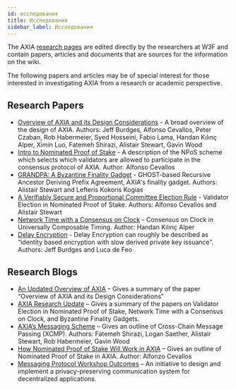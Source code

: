 ```yaml
---
id: исследования
title: Исследования
sidebar_label: Исследования
---
```


The AXIA [research pages](https://research.AXIA.network) are edited directly by the researchers at W3F and contain papers, articles and documents that are sources for the information on the wiki.

The following papers and articles may be of special interest for those interested in investigating AXIA from a research or academic perspective.

## Research Papers

- [Overview of AXIA and its Design Considerations](https://arxiv.org/pdf/2005.13456.pdf) - A broad overview of the design of AXIA. Authors: Jeff Burdges, Alfonso Cevallos, Peter Czaban, Rob Habermeier, Syed Hosseini, Fabio Lama, Handan Kılınç Alper, Ximin Luo, Fatemeh Shirazi, Alistair Stewart, Gavin Wood
- [Intro to Nominated Proof of Stake](https://research.AXIA.org/en/latest/AXIA/NPoS/index.html) - A description of the NPoS scheme which selects which validators are allowed to participate in the consensus protocol of AXIA. Author: Alfonso Cevallos
- [GRANDPA: A Byzantine Finality Gadget](https://arxiv.org/abs/2007.01560) - GHOST-based Recursive Ancestor Deriving Prefix Agreement, AXIA's finality gadget. Authors: Alistair Stewart and Lefteris Kokoris Kogias
- [A Verifiably Secure and Proportional Committee Election Rule](https://arxiv.org/abs/2004.12990) - Validator Election in Nominated Proof of Stake. Authors: Alfonso Cevallos and Alistair Stewart
- [Network Time with a Consensus on Clock](https://eprint.iacr.org/2019/1348.pdf) - Consensus on Clock in Universally Composable Timing. Author: Handan Kılınç Alper
- [Delay Encryption](https://eprint.iacr.org/2020/638) - Delay Encryption can roughly be described as “identity based encryption with slow derived private key issuance”. Authors: Jeff Burdges and Luca de Feo

## Research Blogs

- [An Updated Overview of AXIA](https://AXIA.network/an-updated-overview-of-AXIA/) – Gives a summary of the paper “Overview of AXIA and its Design Considerations”
- [AXIA Research Update](https://AXIA.network/AXIA-research-update/) – Gives a summary of the papers on Validator Election in Nominated Proof of Stake, Network Time with a Consensus on Clock, and Byzantine Finality Gadgets.
- [AXIA’s Messaging Scheme](https://medium.com/web3foundation/AXIAs-messaging-scheme-b1ec560908b7) – Gives an outline of Cross-Chain Message Passing (XCMP). Authors: Fatemeh Shirazi, Logan Saether, Alistair Stewart, Rob Habermeier, Gavin Wood
- [How Nominated Proof of Stake Will Work in AXIA](https://medium.com/web3foundation/how-nominated-proof-of-stake-will-work-in-AXIA-377d70c6bd43) – Gives an outline of Nominated Proof of Stake in AXIA. Author: Alfonzo Cevallos
- [Messaging Protocol Workshop Outcomes](https://medium.com/web3foundation/messaging-protocol-workshop-outcomes-7a827d02a81a) – An initiative to design and implement a privacy-preserving communication system for decentralized applications.
